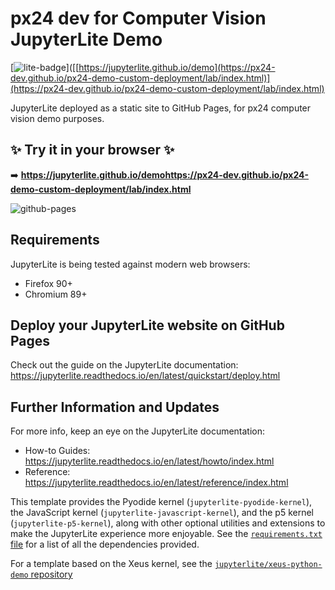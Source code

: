 # px24 dev for Computer Vision JupyterLite Demo

[![lite-badge](https://jupyterlite.rtfd.io/en/latest/_static/badge.svg)]([[https://jupyterlite.github.io/demo](https://px24-dev.github.io/px24-demo-custom-deployment/lab/index.html)](https://px24-dev.github.io/px24-demo-custom-deployment/lab/index.html)

JupyterLite deployed as a static site to GitHub Pages, for px24 computer vision demo purposes.

## ✨ Try it in your browser ✨

➡️ **https://jupyterlite.github.io/demohttps://px24-dev.github.io/px24-demo-custom-deployment/lab/index.html**

![github-pages](https://user-images.githubusercontent.com/591645/120649478-18258400-c47d-11eb-80e5-185e52ff2702.gif)

## Requirements

JupyterLite is being tested against modern web browsers:

- Firefox 90+
- Chromium 89+

## Deploy your JupyterLite website on GitHub Pages

Check out the guide on the JupyterLite documentation: https://jupyterlite.readthedocs.io/en/latest/quickstart/deploy.html

## Further Information and Updates

For more info, keep an eye on the JupyterLite documentation:

- How-to Guides: https://jupyterlite.readthedocs.io/en/latest/howto/index.html
- Reference: https://jupyterlite.readthedocs.io/en/latest/reference/index.html

This template provides the Pyodide kernel (`jupyterlite-pyodide-kernel`), the JavaScript kernel (`jupyterlite-javascript-kernel`), and the p5 kernel (`jupyterlite-p5-kernel`), along with other
optional utilities and extensions to make the JupyterLite experience more enjoyable. See the
[`requirements.txt` file](requirements.txt) for a list of all the dependencies provided.

For a template based on the Xeus kernel, see the [`jupyterlite/xeus-python-demo` repository](https://github.com/jupyterlite/xeus-python-demo)



